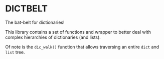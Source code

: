 DICTBELT
========

The bat-belt for dictionaries!

This library contains a set of functions and wrapper to better deal with complex
hierarchies of dictionaries (and lists).

Of note is the `dic_walk()` function that allows traversing an entire `dict` and
`list` tree.


